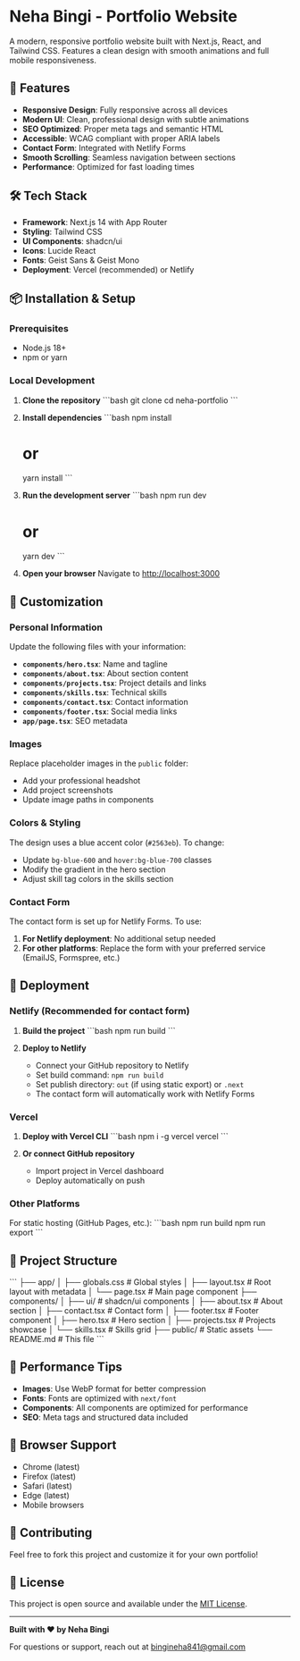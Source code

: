 # Neha Bingi - Portfolio Website

A modern, responsive portfolio website built with Next.js, React, and Tailwind CSS. Features a clean design with smooth animations and full mobile responsiveness.

## 🚀 Features

- **Responsive Design**: Fully responsive across all devices
- **Modern UI**: Clean, professional design with subtle animations
- **SEO Optimized**: Proper meta tags and semantic HTML
- **Accessible**: WCAG compliant with proper ARIA labels
- **Contact Form**: Integrated with Netlify Forms
- **Smooth Scrolling**: Seamless navigation between sections
- **Performance**: Optimized for fast loading times

## 🛠️ Tech Stack

- **Framework**: Next.js 14 with App Router
- **Styling**: Tailwind CSS
- **UI Components**: shadcn/ui
- **Icons**: Lucide React
- **Fonts**: Geist Sans & Geist Mono
- **Deployment**: Vercel (recommended) or Netlify

## 📦 Installation & Setup

### Prerequisites
- Node.js 18+ 
- npm or yarn

### Local Development

1. **Clone the repository**
   \`\`\`bash
   git clone <your-repo-url>
   cd neha-portfolio
   \`\`\`

2. **Install dependencies**
   \`\`\`bash
   npm install
   # or
   yarn install
   \`\`\`

3. **Run the development server**
   \`\`\`bash
   npm run dev
   # or
   yarn dev
   \`\`\`

4. **Open your browser**
   Navigate to [http://localhost:3000](http://localhost:3000)

## 🎨 Customization

### Personal Information
Update the following files with your information:

- **`components/hero.tsx`**: Name and tagline
- **`components/about.tsx`**: About section content
- **`components/projects.tsx`**: Project details and links
- **`components/skills.tsx`**: Technical skills
- **`components/contact.tsx`**: Contact information
- **`components/footer.tsx`**: Social media links
- **`app/page.tsx`**: SEO metadata

### Images
Replace placeholder images in the `public` folder:
- Add your professional headshot
- Add project screenshots
- Update image paths in components

### Colors & Styling
The design uses a blue accent color (`#2563eb`). To change:
- Update `bg-blue-600` and `hover:bg-blue-700` classes
- Modify the gradient in the hero section
- Adjust skill tag colors in the skills section

### Contact Form
The contact form is set up for Netlify Forms. To use:

1. **For Netlify deployment**: No additional setup needed
2. **For other platforms**: Replace the form with your preferred service (EmailJS, Formspree, etc.)

## 🚀 Deployment

### Netlify (Recommended for contact form)

1. **Build the project**
   \`\`\`bash
   npm run build
   \`\`\`

2. **Deploy to Netlify**
   - Connect your GitHub repository to Netlify
   - Set build command: `npm run build`
   - Set publish directory: `out` (if using static export) or `.next`
   - The contact form will automatically work with Netlify Forms

### Vercel

1. **Deploy with Vercel CLI**
   \`\`\`bash
   npm i -g vercel
   vercel
   \`\`\`

2. **Or connect GitHub repository**
   - Import project in Vercel dashboard
   - Deploy automatically on push

### Other Platforms

For static hosting (GitHub Pages, etc.):
\`\`\`bash
npm run build
npm run export
\`\`\`

## 📁 Project Structure

\`\`\`
├── app/
│   ├── globals.css          # Global styles
│   ├── layout.tsx           # Root layout with metadata
│   └── page.tsx             # Main page component
├── components/
│   ├── ui/                  # shadcn/ui components
│   ├── about.tsx            # About section
│   ├── contact.tsx          # Contact form
│   ├── footer.tsx           # Footer component
│   ├── hero.tsx             # Hero section
│   ├── projects.tsx         # Projects showcase
│   └── skills.tsx           # Skills grid
├── public/                  # Static assets
└── README.md               # This file
\`\`\`

## 🎯 Performance Tips

- **Images**: Use WebP format for better compression
- **Fonts**: Fonts are optimized with `next/font`
- **Components**: All components are optimized for performance
- **SEO**: Meta tags and structured data included

## 📱 Browser Support

- Chrome (latest)
- Firefox (latest)
- Safari (latest)
- Edge (latest)
- Mobile browsers

## 🤝 Contributing

Feel free to fork this project and customize it for your own portfolio!

## 📄 License

This project is open source and available under the [MIT License](LICENSE).

---

**Built with ❤️ by Neha Bingi**

For questions or support, reach out at bingineha841@gmail.com
